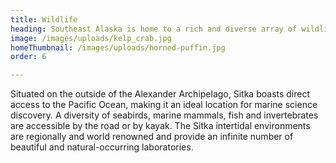 ```yaml
---
title: Wildlife
heading: Southeast Alaska is home to a rich and diverse array of wildlife.
image: /images/uploads/kelp_crab.jpg
homeThumbnail: /images/uploads/horned-puffin.jpg
order: 6

---
```

Situated on the outside of the Alexander Archipelago, Sitka boasts direct access to the Pacific Ocean, making it an ideal location for marine science discovery. A diversity of seabirds, marine mammals, fish and invertebrates are accessible by the road or by kayak. The Sitka intertidal environments are regionally and world renowned and provide an infinite number of beautiful and natural-occurring laboratories.
